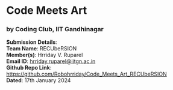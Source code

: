 # $\text{Code Meets Art}$
### by Coding Club, IIT Gandhinagar
**Submission Details**:<br>
**Team Name**: RECUbeRSION<br>
**Member(s)**: Hrriday V. Ruparel<br>
**Email ID**: hrriday.ruparel@iitgn.ac.in<br>
**Github Repo Link**: https://github.com/Robohrriday/Code_Meets_Art_RECUbeRSION<br>
**Dated**: 17th January 2024
